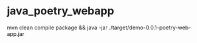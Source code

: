 # java_poetry_webapp


 mvn clean compile package && java -jar ./target/demo-0.0.1-poetry-web-app.jar
